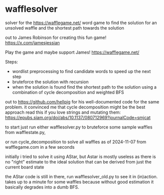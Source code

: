 # wafflesolver
solver for the https://wafflegame.net/ word game to find the solution for an unsolved waffle and the shortest path towards the solution

out to James Robinson for creating this fun game!
https://x.com/jamesjessian

Play the game and maybe support James!
https://wafflegame.net/


Steps:
- wordlist preprocessing to find candidate words to speed up the next step
- bruteforce the solution with recursion
- when the solution is found find the shortest path to the solution using a combination of cycle decomposition and weighted BFS

out to https://github.com/hellpig for his well-documented code for the same problem. it convinced me that cycle decomposition might be the best approach
read this if you love strings and mutating them: https://epubs.siam.org/doi/abs/10.1137/080712969?journalCode=smjcat


to start just run either wafflesolver.py to bruteforce some sample waffles from wafflestate.py,

or run cycle_decomposition to solve all waffles as of 2024-11-07 from wafflegame.com in a few seconds



initially i tried to solve it using AStar, but Astar is mostly useless as there is no "right" estimate to the ideal solution that can be derived from just the current board state

the AStar code is still in there, run wafflesolver_old.py to see it in (in)action. takes up to a minute for some waffles because without good estimation it basically degrades into a dumb BFS.



